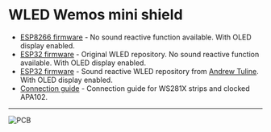 # WLED Wemos mini shield
-   [ESP8266 firmware](https://github.com/srg74/WLED-wemos-shield/blob/master/resources/mini_shield/Firmware/ESP8266/wemos_shield_d1_mini_display.bin) - No sound reactive function available. With OLED display enabled.
-   [ESP32 firmware](https://github.com/srg74/WLED-wemos-shield/tree/master/resources/mini_shield/Firmware/ESP32/wemos_shield_esp32.bin) - Original WLED repository. No sound reactive function available. With OLED display enabled.
-   [ESP32 firmware](https://github.com/srg74/WLED-wemos-shield/blob/master/resources/mini_shield/Firmware/ESP32/wemos_shield_esp32_display_soundReactive.bin) - Sound reactive WLED repository from <a href=https://github.com/atuline/WLED>Andrew Tuline</a>. With OLED display enabled.
-   [Connection guide](https://github.com/srg74/WLED-wemos-shield/blob/master/resources/mini_shield/mini_connection_guide.pdf) - Connection guide for WS281X strips and clocked APA102.
***
![PCB](https://github.com/srg74/WLED-wemos-shield/blob/master/resources/Images/mini.jpeg)
